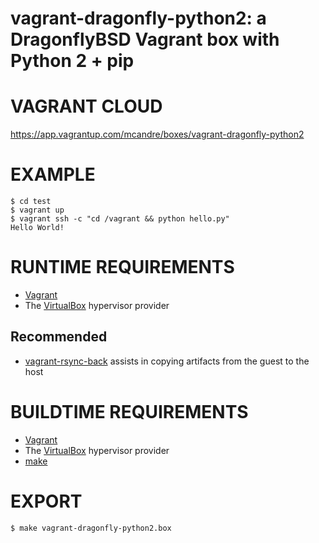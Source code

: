 # vagrant-dragonfly-python2: a DragonflyBSD Vagrant box with Python 2 + pip

# VAGRANT CLOUD

https://app.vagrantup.com/mcandre/boxes/vagrant-dragonfly-python2

# EXAMPLE

```console
$ cd test
$ vagrant up
$ vagrant ssh -c "cd /vagrant && python hello.py"
Hello World!
```

# RUNTIME REQUIREMENTS

* [Vagrant](https://www.vagrantup.com)
* The [VirtualBox](https://www.virtualbox.org) hypervisor provider

## Recommended

* [vagrant-rsync-back](https://github.com/smerrill/vagrant-rsync-back) assists in copying artifacts from the guest to the host

# BUILDTIME REQUIREMENTS

* [Vagrant](https://www.vagrantup.com)
* The [VirtualBox](https://www.virtualbox.org) hypervisor provider
* [make](https://www.gnu.org/software/make/)

# EXPORT

```console
$ make vagrant-dragonfly-python2.box
```
